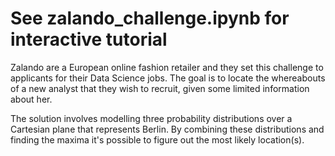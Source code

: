 # See zalando_challenge.ipynb for interactive tutorial

Zalando are a European online fashion retailer and they set this challenge
to applicants for their Data Science jobs. The goal is to locate the whereabouts
of a new analyst that they wish to recruit, given some limited information about
her.

The solution involves modelling three probability distributions over a Cartesian
plane that represents Berlin. By combining these distributions and finding 
the maxima it's possible to figure out the most likely location(s).
